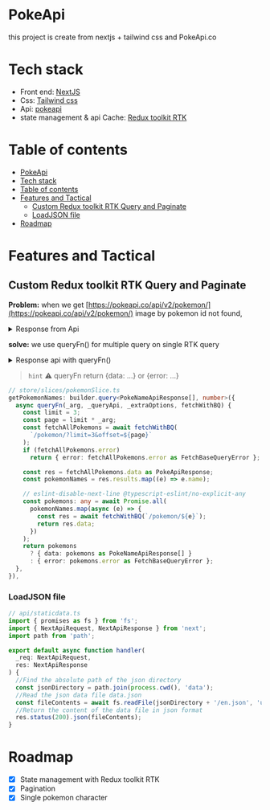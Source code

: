 # PokeApi

this project is create from nextjs + tailwind css and PokeApi.co

# Tech stack

- Front end: [NextJS](https://nextjs.org/)
- Css: [Tailwind css](https://tailwindcss.com/)
- Api: [pokeapi](https://pokeapi.co/)
- state management & api Cache: [Redux toolkit RTK](https://redux-toolkit.js.org/)

# Table of contents

- [PokeApi](#pokeapi)
- [Tech stack](#tech-stack)
- [Table of contents](#table-of-contents)
- [Features and Tactical](#features-and-tactical)
  - [Custom Redux toolkit RTK Query and Paginate](#custom-redux-toolkit-rtk-query-and-paginate)
  - [LoadJSON file](#loadjson-file)
- [Roadmap](#roadmap)

# Features and Tactical

## Custom Redux toolkit RTK Query and Paginate

**Problem:** when we get [https://pokeapi.co/api/v2/pokemon/](https://pokeapi.co/api/v2/pokemon/) image by pokemon id not found,

<details>
<summary>Response from Api</summary>

```json
{
  "count": 1154,
  "next": "https://pokeapi.co/api/v2/pokemon/?offset=5&limit=5",
  "previous": null,
  "results": [
    {
      "name": "bulbasaur",
      "url": "https://pokeapi.co/api/v2/pokemon/1/"
    },
    {
      "name": "ivysaur",
      "url": "https://pokeapi.co/api/v2/pokemon/2/"
    },
    {
      "name": "venusaur",
      "url": "https://pokeapi.co/api/v2/pokemon/3/"
    },
    {
      "name": "charmander",
      "url": "https://pokeapi.co/api/v2/pokemon/4/"
    },
    {
      "name": "charmeleon",
      "url": "https://pokeapi.co/api/v2/pokemon/5/"
    }
  ]
}
```

</details>

**solve:** we use queryFn() for multiple query on single RTK query

<details>
<summary>Response api with queryFn()</summary>

```json
{
  data: [
    {
      abilities: {},
      name: {},
      species: {}
      sprites: {}, // <-- 👈 pokemon images there're here
    },
    {...},
  ]
}
```

</details>

> `hint` ⚠️ queryFn return {data: ...} or {error: ...}

```typescript
// store/slices/pokemonSlice.ts
getPokemonNames: builder.query<PokeNameApiResponse[], number>({
  async queryFn(_arg, _queryApi, _extraOptions, fetchWithBQ) {
    const limit = 3;
    const page = limit * _arg;
    const fetchAllPokemons = await fetchWithBQ(
      `/pokemon/?limit=3&offset=${page}`
    );
    if (fetchAllPokemons.error)
      return { error: fetchAllPokemons.error as FetchBaseQueryError };

    const res = fetchAllPokemons.data as PokeApiResponse;
    const pokemonNames = res.results.map((e) => e.name);

    // eslint-disable-next-line @typescript-eslint/no-explicit-any
    const pokemons: any = await Promise.all(
      pokemonNames.map(async (e) => {
        const res = await fetchWithBQ(`/pokemon/${e}`);
        return res.data;
      })
    );
    return pokemons
      ? { data: pokemons as PokeNameApiResponse[] }
      : { error: pokemons.error as FetchBaseQueryError };
  },
}),
```

### LoadJSON file

```typescript
// api/staticdata.ts
import { promises as fs } from 'fs';
import { NextApiRequest, NextApiResponse } from 'next';
import path from 'path';

export default async function handler(
  _req: NextApiRequest,
  res: NextApiResponse
) {
  //Find the absolute path of the json directory
  const jsonDirectory = path.join(process.cwd(), 'data');
  //Read the json data file data.json
  const fileContents = await fs.readFile(jsonDirectory + '/en.json', 'utf8');
  //Return the content of the data file in json format
  res.status(200).json(fileContents);
}
```

# Roadmap

- [x] State management with Redux toolkit RTK
- [x] Pagination
- [x] Single pokemon character
